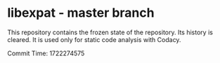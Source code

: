 # libexpat - master branch

This repository contains the frozen state of the repository.
Its history is cleared. It is used only for static code
analysis with Codacy.

Commit Time: 1722274575